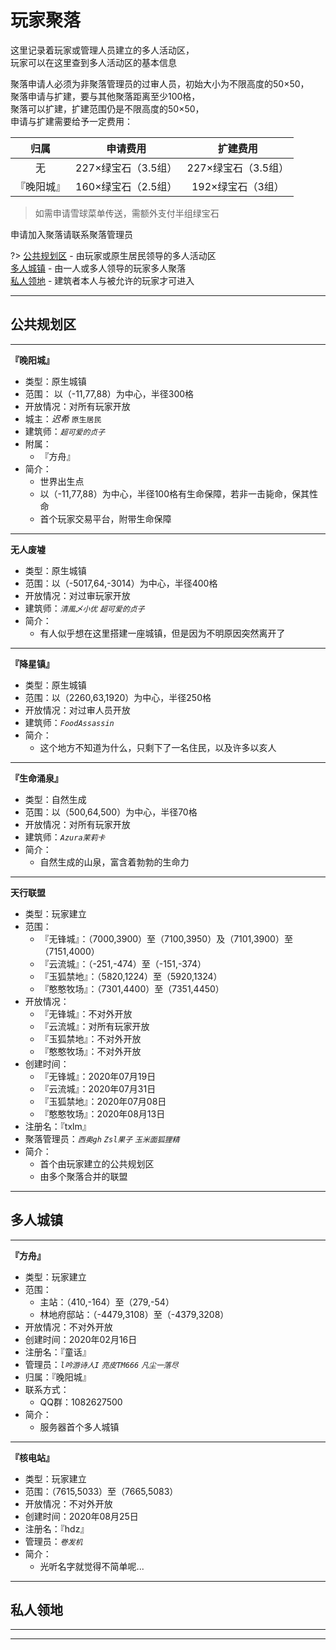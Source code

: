 # 玩家聚落

这里记录着玩家或管理人员建立的多人活动区，  
玩家可以在这里查到多人活动区的基本信息

聚落申请人必须为非聚落管理员的过审人员，初始大小为不限高度的50×50，  
聚落申请与扩建，要与其他聚落距离至少100格，  
聚落可以扩建，扩建范围仍是不限高度的50×50，  
申请与扩建需要给予一定费用：

|归属|申请费用|扩建费用|
|:-:|:-:|:-:|
|无|227×绿宝石（3.5组）|227×绿宝石（3.5组）|
|『晚阳城』|160×绿宝石（2.5组）|192×绿宝石（3组）|

> 如需申请雪球菜单传送，需额外支付半组绿宝石

申请加入聚落请联系聚落管理员

?> [公共规划区](world/MS1/ld.md#公共规划区) - 由玩家或原生居民领导的多人活动区  
[多人城镇](world/MS1/ld.md#多人城镇) - 由一人或多人领导的玩家多人聚落  
[私人领地](world/MS1/ld.md#私人领地) - 建筑者本人与被允许的玩家才可进入

* * *

## 公共规划区

* * *

**『晚阳城』**

* 类型：原生城镇
* 范围： 以（-11,77,88）为中心，半径300格
* 开放情况：对所有玩家开放
* 城主：*迟希* `原生居民`
* 建筑师：*`超可爱的贞子`*
* 附属：
  * 『方舟』
* 简介：
  * 世界出生点
  * 以（-11,77,88）为中心，半径100格有生命保障，若非一击毙命，保其性命
  * 首个玩家交易平台，附带生命保障

* * *

**无人废墟**

* 类型：原生城镇
* 范围：以（-5017,64,-3014）为中心，半径400格
* 开放情况：对过审玩家开放
* 建筑师：*`清風乄小优`* *`超可爱的贞子`* 
* 简介：
  * 有人似乎想在这里搭建一座城镇，但是因为不明原因突然离开了

* * *

**『降星镇』**

* 类型：原生城镇
* 范围：以（2260,63,1920）为中心，半径250格
* 开放情况：对过审人员开放
* 建筑师：*`FoodAssassin`*
* 简介：
  * 这个地方不知道为什么，只剩下了一名住民，以及许多以亥人

* * *

**『生命涌泉』**

* 类型：自然生成
* 范围：以（500,64,500）为中心，半径70格
* 开放情况：对所有玩家开放
* 建筑师：*`Azura茉莉卡`*
* 简介：
  * 自然生成的山泉，富含着勃勃的生命力

* * *

**天行联盟**

* 类型：玩家建立
* 范围：
  * 『无锋城』：（7000,3900）至（7100,3950）及（7101,3900）至（7151,4000）
  * 『云流城』：（-251,-474）至（-151,-374）
  * 『玉狐禁地』：（5820,1224）至（5920,1324）
  * 『憨憨牧场』：（7301,4400）至（7351,4450）
* 开放情况：
  * 『无锋城』：不对外开放
  * 『云流城』：对所有玩家开放
  * 『玉狐禁地』：不对外开放
  * 『憨憨牧场』：不对外开放
* 创建时间：
  * 『无锋城』：2020年07月19日
  * 『云流城』：2020年07月31日
  * 『玉狐禁地』：2020年07月08日
  * 『憨憨牧场』：2020年08月13日
* 注册名：『txlm』
* 聚落管理员：*`西奥gh`* *`Zsl果子`* *`玉米面狐狸精`*
* 简介：
  * 首个由玩家建立的公共规划区
  * 由多个聚落合并的联盟

* * *

## 多人城镇

* * *

**『方舟』**

* 类型：玩家建立
* 范围：
  * 主站：（410,-164）至（279,-54）
  * 林地府邸站：（-4479,3108）至（-4379,3208）
* 开放情况：不对外开放
* 创建时间：2020年02月16日
* 注册名：『童话』
* 管理员：*`l吟游诗人I`* *`亮皮TM666`* *`凡尘一落尽`*
* 归属：『晚阳城』
* 联系方式：
  * QQ群：1082627500
* 简介：
  * 服务器首个多人城镇

* * *

**『核电站』**

* 类型：玩家建立
* 范围：（7615,5033）至（7665,5083）
* 开放情况：不对外开放
* 创建时间：2020年08月25日
* 注册名：『hdz』
* 管理员：*`卷发机`*
* 简介：
  * 光听名字就觉得不简单呢...

* * *

## 私人领地

* * *

* * *
